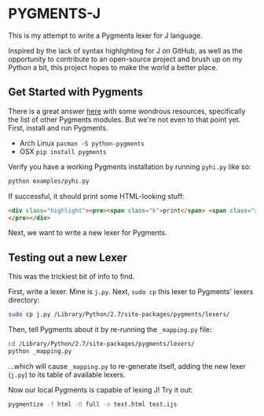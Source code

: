 PYGMENTS-J
==========

This is my attempt to write a Pygments lexer for J language.

Inspired by the lack of syntax highlighting for J on GitHub, as well as the opportunity to contribute to an open-source project and brush up on my Python a bit, this project hopes to make the world a better place.

Get Started with Pygments
-------------------------

There is a great answer [here](http://stackoverflow.com/q/14755721/2037637) with some wondrous resources, specifically the list of other Pygments modules. But we're not even to that point yet. First, install and run Pygments.

* Arch Linux
  `pacman -S python-pygments`
* OSX
  `pip install pygments`

Verify you have a working Pygments installation by running `pyhi.py` like so:

```sh
python examples/pyhi.py
```

If successful, it should print some HTML-looking stuff:

```html
<div class="highlight"><pre><span class="k">print</span> <span class="s">&quot;Hello World&quot;</span>
</pre></div>
```

Next, we want to write a new lexer for Pygments.

Testing out a new Lexer
-----------------------

This was the trickiest bit of info to find.

First, write a lexer. Mine is `j.py`. Next, `sudo cp` this lexer to Pygments' lexers directory:

```sh
sudo cp j.py /Library/Python/2.7/site-packages/pygments/lexers/
```

Then, tell Pygments about it by re-running the `_mapping.py` file:

```sh
cd /Library/Python/2.7/site-packages/pygments/lexers/
python _mapping.py
```

...which will cause `_mapping.py` to re-generate itself, adding the new lexer (`j.py`) to its table of available lexers.

Now our local Pygments is capable of lexing J! Try it out:

```sh
pygmentize -f html -O full -o test.html test.ijs
```
